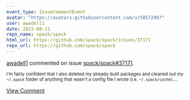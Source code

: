 ```yaml
---
event_type: IssueCommentEvent
avatar: "https://avatars.githubusercontent.com/u/5857298?"
user: awadell1
date: 2023-08-11
repo_name: spack/spack
html_url: https://github.com/spack/spack/issues/37171
repo_url: https://github.com/spack/spack
---
```


<a href='https://github.com/awadell1' target='_blank'>awadell1</a> commented on issue <a href='https://github.com/spack/spack/issues/37171' target='_blank'>spack/spack#37171</a>.

<small>I'm fairly confident that I also deleted my already-built packages and cleaned out my `~/.spack` folder of anything that wasn't a config file I wrote (i.e. `~/.spack/cache`)....</small>

<a href='https://github.com/spack/spack/issues/37171' target='_blank'>View Comment</a>